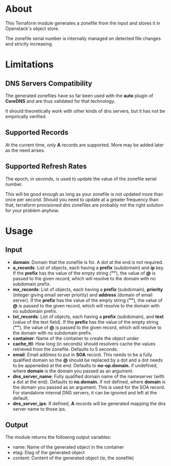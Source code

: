 # About

This Terraform module generates a zonefile from the input and stores it in Openstack's object store.

The zonefile serial number is internally managed on detected file changes and strictly increasing. 

# Limitations

## DNS Servers Compatibility

The generated zonefiles have so far been used with the **auto** plugin of **CoreDNS** and are thus validated for that technology.

It should theoretically work with other kinds of dns servers, but it has not be empirically verified.

## Supported Records

At the current time, only **A** records are supported. More may be added later as the need arises.

## Supported Refresh Rates

The epoch, in seconds, is used to update the value of the zonefile serial number.

This will be good enough as long as your zonefile is not updated more than once per second. Should you need to update at a greater frequency than that, terraform provisioned dns zonefiles are probably not the right solution for your problem anyhow.

# Usage

## Input

- **domain**: Domain that the zonefile is for. A dot at the end is not required.
- **a_records**: List of objects, each having a **prefix** (subdomain) and **ip** key. If the **prefix** has the value of the empty string (**""**), the value of **@** is passed to the given record, which will resolve to the domain with no subdomain prefix.
- **mx_records**: List of objects, each having a **prefix** (subdomain), **priority** (integer giving email server priority) and **address** (domain of email server). If the **prefix** has the value of the empty string (**""**), the value of **@** is passed to the given record, which will resolve to the domain with no subdomain prefix.
- **txt_records**: List of objects, each having a **prefix** (subdomain), and **text** (value of the text field). If the **prefix** has the value of the empty string (**""**), the value of **@** is passed to the given record, which will resolve to the domain with no subdomain prefix.
- **container**: Name of the container to create the object under
- **cache_ttl**: How long (in seconds) should resolvers cache the values retrieved from the zonefile. Defaults to 5 seconds.
- **email**: Email address to put in **SOA** record. This needs to be a fully qualified domain so the **@** should be replaced by a dot and a dot needs to be appeneded at the end. Defaults to **no-op.domain.** if undefined, where **domain** is the domain you passed as an argument.
- **dns_server_name**: Fully qualified domain name of the nameserver (with a dot at the end). Defaults to **ns.domain.** if not defined, where **domain** is the domain you passed as an argument. This is used for the SOA record. For standalone internal DNS servers, it can be ignored and left at the default.
- **dns_server_ips**: If defined, **A** records will be generated mapping the dns server name to those ips.

## Output

The module returns the following output variables:

- name: Name of the generated object in the container
- etag: Etag of the generated object
- content: Content of the generated object (ie, the zonefile)
